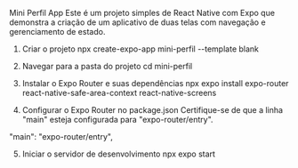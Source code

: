 Mini Perfil App
Este é um projeto simples de React Native com Expo que demonstra a criação de um aplicativo de duas telas com navegação e gerenciamento de estado.

1. Criar o projeto
npx create-expo-app mini-perfil --template blank

2. Navegar para a pasta do projeto
cd mini-perfil

3. Instalar o Expo Router e suas dependências
npx expo install expo-router react-native-safe-area-context react-native-screens

4. Configurar o Expo Router no package.json
Certifique-se de que a linha "main" esteja configurada para "expo-router/entry".

  "main": "expo-router/entry",


5. Iniciar o servidor de desenvolvimento
npx expo start
